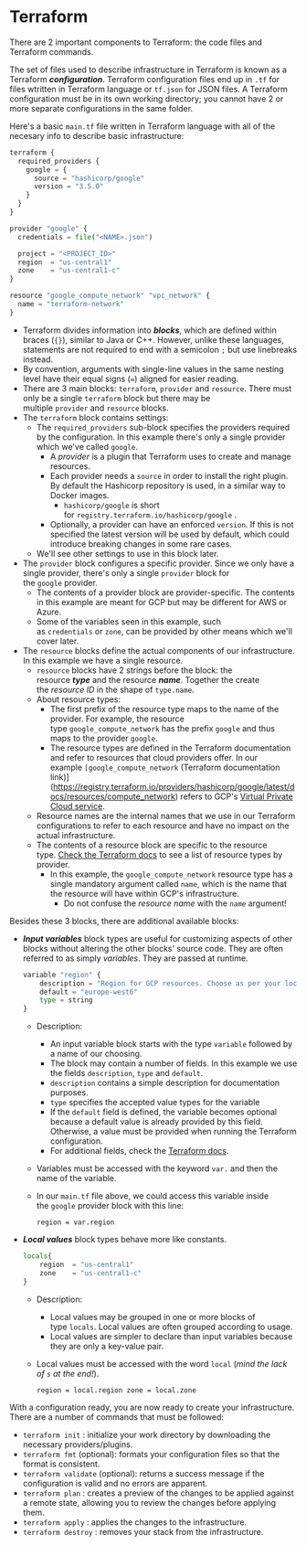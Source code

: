 # Terraform 
There are 2 important components to Terraform: the code files and Terraform commands.

The set of files used to describe infrastructure in Terraform is known as a Terraform ***configuration***. Terraform configuration files end up in `.tf` for files wtritten in Terraform language or `tf.json` for JSON files. A Terraform configuration must be in its own working directory; you cannot have 2 or more separate configurations in the same folder.

Here's a basic `main.tf` file written in Terraform language with all of the necesary info to describe basic infrastructure:

```python
terraform {
  required_providers {
    google = {
      source = "hashicorp/google"
      version = "3.5.0"
    }
  }
}

provider "google" {
  credentials = file("<NAME>.json")

  project = "<PROJECT_ID>"
  region  = "us-central1"
  zone    = "us-central1-c"
}

resource "google_compute_network" "vpc_network" {
  name = "terraform-network"
}
```
- Terraform divides information into ***blocks***, which are defined within braces (`{}`), similar to Java or C++. However, unlike these languages, statements are not required to end with a semicolon `;` but use linebreaks instead.
- By convention, arguments with single-line values in the same nesting level have their equal signs (`=`) aligned for easier reading.
- There are 3 main blocks: `terraform`, `provider` and `resource`. There must only be a single `terraform` block but there may be multiple `provider` and `resource` blocks.
- The `terraform` block contains settings:
    - The `required_providers` sub-block specifies the providers required by the configuration. In this example there's only a single provider which we've called `google`.
        - A *provider* is a plugin that Terraform uses to create and manage resources.
        - Each provider needs a `source` in order to install the right plugin. By default the Hashicorp repository is used, in a similar way to Docker images.
            - `hashicorp/google` is short for `registry.terraform.io/hashicorp/google` .
        - Optionally, a provider can have an enforced `version`. If this is not specified the latest version will be used by default, which could introduce breaking changes in some rare cases.
    - We'll see other settings to use in this block later.
- The `provider` block configures a specific provider. Since we only have a single provider, there's only a single `provider` block for the `google` provider.
    - The contents of a provider block are provider-specific. The contents in this example are meant for GCP but may be different for AWS or Azure.
    - Some of the variables seen in this example, such as `credentials` or `zone`, can be provided by other means which we'll cover later.
- The `resource` blocks define the actual components of our infrastructure. In this example we have a single resource.
    - `resource` blocks have 2 strings before the block: the resource ***type*** and the resource ***name***. Together the create the *resource ID* in the shape of `type.name`.
    - About resource types:
        - The first prefix of the resource type maps to the name of the provider. For example, the resource type `google_compute_network` has the prefix `google` and thus maps to the provider `google`.
        - The resource types are defined in the Terraform documentation and refer to resources that cloud providers offer. In our example `[google_compute_network` (Terraform documentation link)](https://registry.terraform.io/providers/hashicorp/google/latest/docs/resources/compute_network) refers to GCP's [Virtual Private Cloud service](https://cloud.google.com/vpc).
    - Resource names are the internal names that we use in our Terraform configurations to refer to each resource and have no impact on the actual infrastructure.
    - The contents of a resource block are specific to the resource type. [Check the Terraform docs](https://registry.terraform.io/browse/providers) to see a list of resource types by provider.
        - In this example, the `google_compute_network` resource type has a single mandatory argument called `name`, which is the name that the resource will have within GCP's infrastructure.
            - Do not confuse the *resource name* with the *`name`* argument!

Besides these 3 blocks, there are additional available blocks:

- ***Input variables*** block types are useful for customizing aspects of other blocks without altering the other blocks' source code. They are often referred to as simply *variables*. They are passed at runtime.
    
    ```python
    variable "region" {
        description = "Region for GCP resources. Choose as per your location: https://cloud.google.com/about/locations"
        default = "europe-west6"
        type = string
    }
    ```
    
    - Description:
        - An input variable block starts with the type `variable` followed by a name of our choosing.
        - The block may contain a number of fields. In this example we use the fields `description`, `type` and `default`.
        - `description` contains a simple description for documentation purposes.
        - `type` specifies the accepted value types for the variable
        - If the `default` field is defined, the variable becomes optional because a default value is already provided by this field. Otherwise, a value must be provided when running the Terraform configuration.
        - For additional fields, check the [Terraform docs](https://www.terraform.io/language/values/variables).
    - Variables must be accessed with the keyword `var.` and then the name of the variable.
    - In our `main.tf` file above, we could access this variable inside the `google` provider block with this line:
        
        `region = var.region`
        
- ***Local values*** block types behave more like constants.
    ```python
    locals{
        region  = "us-central1"
        zone    = "us-central1-c"
    }
    ```
    - Description:
        - Local values may be grouped in one or more blocks of type `locals`. Local values are often grouped according to usage.
        - Local values are simpler to declare than input variables because they are only a key-value pair.
    - Local values must be accessed with the word `local` (*mind the lack of `s` at the end!*).
        
        `region = local.region
        zone = local.zone`
        

With a configuration ready, you are now ready to create your infrastructure. There are a number of commands that must be followed:

- `terraform init` : initialize your work directory by downloading the necessary providers/plugins.
- `terraform fmt` (optional): formats your configuration files so that the format is consistent.
- `terraform validate` (optional): returns a success message if the configuration is valid and no errors are apparent.
- `terraform plan` : creates a preview of the changes to be applied against a remote state, allowing you to review the changes before applying them.
- `terraform apply` : applies the changes to the infrastructure.
- `terraform destroy` : removes your stack from the infrastructure.
